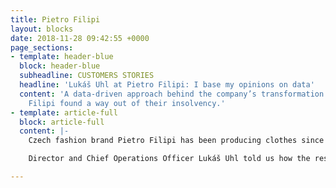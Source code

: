 ```yaml
---
title: Pietro Filipi
layout: blocks
date: 2018-11-28 09:42:55 +0000
page_sections:
- template: header-blue
  block: header-blue
  subheadline: CUSTOMERS STORIES
  headline: 'Lukáš Uhl at Pietro Filipi: I base my opinions on data'
  content: 'A data-driven approach behind the company’s transformation: how Pietro
    Filipi found a way out of their insolvency.'
- template: article-full
  block: article-full
  content: |-
    Czech fashion brand Pietro Filipi has been producing clothes since 1993; since autumn 2017, a new owner has been at the helm. Michal Mička’s C2H investment firm bought 80% of Pietro Filipi, with the aim of reviving the brand’s prosperity and supporting its expansion both abroad and into e-commerce.

    Director and Chief Operations Officer Lukáš Uhl told us how the rescue of Pietro Filipi unfolded, and what role data played in it.

---
```

